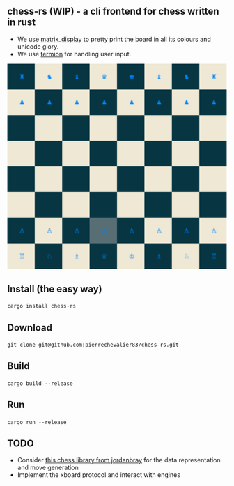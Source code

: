 chess-rs (WIP) - a cli frontend for chess written in rust
---------------------------------------------------------
- We use [matrix_display](https://github.com/pierrechevalier83/matrix_display) to pretty print the board in all its colours and unicode glory.
- We use [termion](https://github.com/ticki/termion) for handling user input.

![alt tag](https://github.com/pierrechevalier83/matrix_display/blob/master/screenshots/chess.png)

Install (the easy way)
----------------------
`cargo install chess-rs`

Download
--------
`git clone git@github.com:pierrechevalier83/chess-rs.git`

Build
-----
`cargo build --release`

Run
---
`cargo run --release`

TODO
----
- Consider [this chess library from jordanbray](https://github.com/jordanbray/chess) for the data representation and move generation
- Implement the xboard protocol and interact with engines

